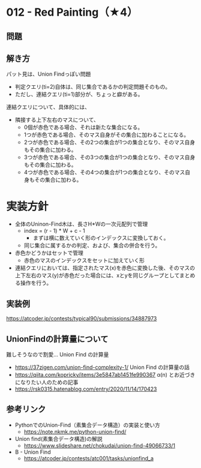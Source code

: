 # 012 - Red Painting（★4）
## 問題

## 解き方
パット見は、Union Findっぽい問題
- 判定クエリ(ti=2)自体は、同じ集合であるかの判定問題そのもの。
- ただし、連結クエリ(ti=1)部分が、ちょっと癖がある。

連結クエリについて、具体的には、
- 隣接する上下左右のマスについて、
	- 0個が赤色である場合、それは新たな集合になる。
	- 1つが赤色である場合、そのマス自身がその集合に加わることになる。
	- 2つが赤色である場合、その2つの集合が1つの集合となり、そのマス自身もその集合に加わる。
	- 3つが赤色である場合、その3つの集合が1つの集合となり、そのマス自身もその集合に加わる。
	- 4つが赤色である場合、その4つの集合が1つの集合となり、そのマス自身もその集合に加わる。

# 実装方針
- 全体のUninon-Find木は、長さH*Wの一次元配列で管理
	- index = (r - 1) * W + c - 1
		- まずは横に数えていく形のインデックスに変換しておく。
	- 同じ集合に属するかの判定、および、集合の併合を行う。
- 赤色かどうかはセットで管理
	- 赤色のマスのインデックスをセットに加えていく形
- 連結クエリにおいては、指定されたマス(x)を赤色に変換した後、そのマスの上下左右のマス(y)が赤色だった場合には、xとyを同じグループとしてまとめる操作を行う。

## 実装例
https://atcoder.jp/contests/typical90/submissions/34887973

## UnionFindの計算量について
難しそうなので割愛…
Union Find の計算量
- https://37zigen.com/union-find-complexity-1/
Union Find の計算量の話
- https://qiita.com/kopricky/items/3e5847ab1451fe990367
α(n) とお近づきになりたい人のための記事
- https://rsk0315.hatenablog.com/entry/2020/11/14/170423

## 参考リンク
- PythonでのUnion-Find（素集合データ構造）の実装と使い方
	- https://note.nkmk.me/python-union-find/
- Union find(素集合データ構造)の解説
	- https://www.slideshare.net/chokudai/union-find-49066733/1
- B - Union Find
	- https://atcoder.jp/contests/atc001/tasks/unionfind_a

